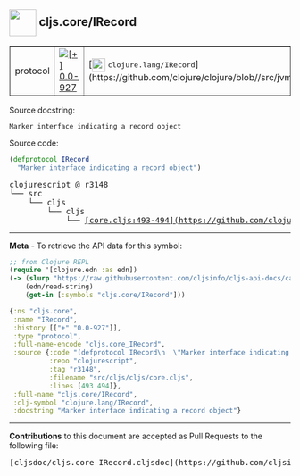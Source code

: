 ## <img width="48px" valign="middle" src="http://i.imgur.com/Hi20huC.png"> cljs.core/IRecord

 <table border="1">
<tr>

<td>protocol</td>
<td><a href="https://github.com/cljsinfo/cljs-api-docs/tree/0.0-927"><img valign="middle" alt="[+] 0.0-927" src="https://img.shields.io/badge/+-0.0--927-lightgrey.svg"></a> </td>
<td>
[<img height="24px" valign="middle" src="http://i.imgur.com/1GjPKvB.png"> <samp>clojure.lang/IRecord</samp>](https://github.com/clojure/clojure/blob//src/jvm/clojure/lang/IRecord.java)
</td>
</tr>
</table>





Source docstring:

```
Marker interface indicating a record object
```

Source code:

```clj
(defprotocol IRecord
  "Marker interface indicating a record object")
```

 <pre>
clojurescript @ r3148
└── src
    └── cljs
        └── cljs
            └── <ins>[core.cljs:493-494](https://github.com/clojure/clojurescript/blob/r3148/src/cljs/cljs/core.cljs#L493-L494)</ins>
</pre>


---

__Meta__ - To retrieve the API data for this symbol:

```clj
;; from Clojure REPL
(require '[clojure.edn :as edn])
(-> (slurp "https://raw.githubusercontent.com/cljsinfo/cljs-api-docs/catalog/cljs-api.edn")
    (edn/read-string)
    (get-in [:symbols "cljs.core/IRecord"]))
```

```clj
{:ns "cljs.core",
 :name "IRecord",
 :history [["+" "0.0-927"]],
 :type "protocol",
 :full-name-encode "cljs.core_IRecord",
 :source {:code "(defprotocol IRecord\n  \"Marker interface indicating a record object\")",
          :repo "clojurescript",
          :tag "r3148",
          :filename "src/cljs/cljs/core.cljs",
          :lines [493 494]},
 :full-name "cljs.core/IRecord",
 :clj-symbol "clojure.lang/IRecord",
 :docstring "Marker interface indicating a record object"}

```

---

__Contributions__ to this document are accepted as Pull Requests to the following file:

 <pre>
[cljsdoc/cljs.core_IRecord.cljsdoc](https://github.com/cljsinfo/cljs-api-docs/blob/master/cljsdoc/cljs.core_IRecord.cljsdoc)
</pre>

